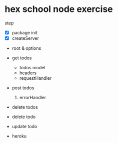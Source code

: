 # hex school node exercise

step

- [x] package init
- [x] createServer
- root & options
- get todos

  - todos model
  - headers
  - requestHandler

- post todos

  1. errorHandler

- delete todos
- delete todo
- update todo
- heroku
